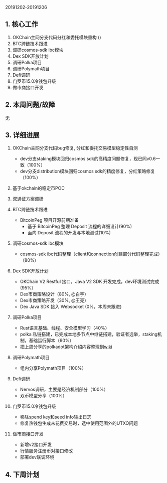 20191202-20191206

## 1. 核心工作

1. OKChain主网分支代码分红和委托模块重构 ()
1. BTC跨链技术跟进
1. 调研cosmos-sdk ibc模块
1. Dex SDK开放计划
1. 调研Polka项目
1. 调研Polymath项目
1. Defi调研
1. 门罗币15.0冷钱包升级
1. 做市商接口开发

## 2. 本周问题/故障

无

## 3. 详细进展

1. OKChain主网分支代码bug修复, 分红和委托交易模型稳定性自测
   - dev分支staking模块回归cosmos sdk的高精度问题修复，现已同v0.6一致（100%）
   - dev分支distribution模块回归cosmos sdk的精度修复，分红策略修复（100%）
1. 基于okchain的稳定币POC
1. 双通证方案调研
1. BTC跨链技术跟进
   - BitcoinPeg 项目开源前期准备
     * 基于 BitcoinPeg 整理 Deposit 流程的详细设计(90%)
     * 面向 Deposit 流程的开发与本地测试(10%)

1. 调研cosmos-sdk ibc模块
   - cosmos-sdk ibc代码整理（client和connection创建部分代码整理完成）（80%）
   
1. Dex SDK开放计划
   - OKChain V2 Restful 接口，Java V2 SDK 开发完成，dev环境测试完成(95%）
   - Dex市商策略设计（80%, @白宇）
   - Dex市商策略开发（30%, @王亮）
   - Dex Java SDK 接入 Websocket (0%，本周未跟进)
   
1. 调研Polka项目
   - Rust语言基础、线程、安全模型学习（40%）
   - polka 私链搭建，已完成本地多节点中继链搭建，验证者选举，staking机制，基础运行脚本（60%）
   - 把上周分享的polkadot架构介绍内容整理到[wiki](http://gitlab.okcoin-inc.com/dex/okchain/wikis/polkadot-introduction)
1. 调研Polymath项目
   - 组内分享Polymath项目（100%）

1. Defi调研
   - Nervos调研，主要是经济机制部分（100%）
   - 双币模型分享（100%）

1. 门罗币15.0冷钱包升级
   - 移除spend key和seed info输出日志
   - 修复热钱包生成未花费交易时，选中使用范围外的UTXO问题

1. 做市商接口开发
   - 新增v2接口开发
   - 行情服务注册币对接口修改
   - 部署dev联调环境

  
   
## 4. 下周计划   